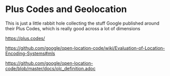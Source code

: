 # Plus Codes and Geolocation

This is just a little rabbit hole collecting the stuff Google published around their Plus Codes, which is really good across a lot of dimensions

https://plus.codes/

https://github.com/google/open-location-code/wiki/Evaluation-of-Location-Encoding-Systems#mls

https://github.com/google/open-location-code/blob/master/docs/olc_definition.adoc
